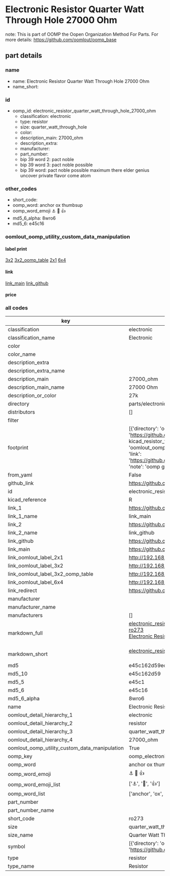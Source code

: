 # Electronic Resistor Quarter Watt Through Hole 27000 Ohm  

note: This is part of OOMP the Oopen Organization Method For Parts. For more details: https://github.com/oomlout/oomp_base

##  part details
  







### name
* name: Electronic Resistor Quarter Watt Through Hole 27000 Ohm
* name_short: 
### id
* oomp_id: electronic_resistor_quarter_watt_through_hole_27000_ohm
  * classification: electronic
  * type: resistor
  * size: quarter_watt_through_hole
  * color: 
  * description_main: 27000_ohm
  * description_extra: 
  * manufacturer: 
  * part_number: 
  * bip 39 word 2: pact noble
  * bip 39 word 3: pact noble possible
  * bip 39 word: pact noble possible maximum there elder genius uncover private flavor come atom

### other_codes
* short_code: 
* oomp_word: anchor ox thumbsup
* oomp_word_emoji :anchor: :ox: :thumbsup:
* md5_6_alpha: 8wro6
* md5_6: e45c16






### oomlout_oomp_utility_custom_data_manipulation
#### label print
[3x2](http://192.168.1.245:1112/?label=oomp%208wro6)
[3x2_oomp_table](http://192.168.1.108:1112/?label=oomp%208wro6)
[2x1](http://192.168.1.242:1112/?label=oomp%208wro6)
[6x4](http://192.168.1.55:1112/?label=oomp%208wro6)    

#### link

[link_main](https://github.com/oomlout/oomlout_oomp_version_1_messy/tree/main/parts/electronic_resistor_quarter_watt_through_hole_27000_ohm) [link_github](https://github.com/oomlout/oomlout_oomp_version_1_messy/tree/main/parts/electronic_resistor_quarter_watt_through_hole_27000_ohm)                             

#### price







### all codes 
| key | value |  
| --- | --- |  
| classification | electronic |  
| classification_name | Electronic |  
| color |  |  
| color_name |  |  
| description_extra |  |  
| description_extra_name |  |  
| description_main | 27000_ohm |  
| description_main_name | 27000 Ohm |  
| description_or_color | 27k |  
| directory | parts/electronic_resistor_quarter_watt_through_hole_27000_ohm |  
| distributors | [] |  
| filter |  |  
| footprint | [{'directory': 'oomlout_oomp_footprint_bot/footprints/kicad_resistor_tht_r_axial_din0207_l6_3mm_d2_5mm_p7_62mm_horizontal//working/working.kicad_mod', 'index': 0, 'link': 'https://github.com/oomlout/oomlout_oomp_footprint_bot/tree/main/foootprntss/kicad_resistor_tht_r_axial_din0207_l6_3mm_d2_5mm_p7_62mm_horizontal', 'note': 'source footprint kicad_resistor_tht_r_axial_din0207_l6_3mm_d2_5mm_p7_62mm_horizontal', 'oomp_key': 'oomp_kicad_resistor_tht_r_axial_din0207_l6_3mm_d2_5mm_p7_62mm_horizontal'}, {'directory': 'oomlout_oomp_footprint_bot/footprints/oomlout_oomlout_oomp_part_footprints_ro273_electronic_resistor_quarter_watt_through_hole_27000_ohm//working/working.kicad_mod', 'index': 1, 'link': 'https://github.com/oomlout/oomlout_oomp_footprint_bot/tree/main/foootprntss/oomlout_oomlout_oomp_part_footprints_ro273_electronic_resistor_quarter_watt_through_hole_27000_ohm', 'note': 'oomp generated footprint', 'oomp_key': 'oomp_oomlout_oomlout_oomp_part_footprints_ro273_electronic_resistor_quarter_watt_through_hole_27000_ohm'}] |  
| from_yaml | False |  
| github_link | https://github.com/oomlout/oomlout_oomp_part_src/tree/main/parts/electronic_resistor_quarter_watt_through_hole_27000_ohm |  
| id | electronic_resistor_quarter_watt_through_hole_27000_ohm |  
| kicad_reference | R |  
| link_1 | https://github.com/oomlout/oomlout_oomp_version_1_messy/tree/main/parts/electronic_resistor_quarter_watt_through_hole_27000_ohm |  
| link_1_name | link_main |  
| link_2 | https://github.com/oomlout/oomlout_oomp_version_1_messy/tree/main/parts/electronic_resistor_quarter_watt_through_hole_27000_ohm |  
| link_2_name | link_github |  
| link_github | https://github.com/oomlout/oomlout_oomp_version_1_messy/tree/main/parts/electronic_resistor_quarter_watt_through_hole_27000_ohm |  
| link_main | https://github.com/oomlout/oomlout_oomp_version_1_messy/tree/main/parts/electronic_resistor_quarter_watt_through_hole_27000_ohm |  
| link_oomlout_label_2x1 | http://192.168.1.242:1112/?label=oomp%208wro6 |  
| link_oomlout_label_3x2 | http://192.168.1.245:1112/?label=oomp%208wro6 |  
| link_oomlout_label_3x2_oomp_table | http://192.168.1.108:1112/?label=oomp%208wro6 |  
| link_oomlout_label_6x4 | http://192.168.1.55:1112/?label=oomp%208wro6 |  
| link_redirect | https://github.com/oomlout/oomlout_oomp_version_1_messy/tree/main/parts/electronic_resistor_quarter_watt_through_hole_27000_ohm |  
| manufacturer |  |  
| manufacturer_name |  |  
| manufacturers | [] |  
| markdown_full | [electronic_resistor_quarter_watt_through_hole_27000_ohm](none)<br>[ro273](none)<br>[Electronic Resistor Quarter Watt Through Hole 27000 Ohm](none)<br><br> |  
| markdown_short | [electronic_resistor_quarter_watt_through_hole_27000_ohm](none)<br><br> |  
| md5 | e45c162d59ecac1d1d70389751256cf5 |  
| md5_10 | e45c162d59 |  
| md5_5 | e45c1 |  
| md5_6 | e45c16 |  
| md5_6_alpha | 8wro6 |  
| name | Electronic Resistor Quarter Watt Through Hole 27000 Ohm |  
| oomlout_detail_hierarchy_1 | electronic |  
| oomlout_detail_hierarchy_2 | resistor |  
| oomlout_detail_hierarchy_3 | quarter_watt_through_hole |  
| oomlout_detail_hierarchy_4 | 27000_ohm |  
| oomlout_oomp_utility_custom_data_manipulation | True |  
| oomp_key | oomp_electronic_resistor_quarter_watt_through_hole_27000_ohm |  
| oomp_word | anchor ox thumbsup |  
| oomp_word_emoji | :anchor: :ox: :thumbsup: |  
| oomp_word_emoji_list | [':anchor:', ':ox:', ':thumbsup:'] |  
| oomp_word_list | ['anchor', 'ox', 'thumbsup'] |  
| part_number |  |  
| part_number_name |  |  
| short_code | ro273 |  
| size | quarter_watt_through_hole |  
| size_name | Quarter Watt Through Hole |  
| symbol | [{'directory': 'oomlout_oomp_symbol_bot/symbols/kicad_device_r//working/working.kicad_sym', 'index': 0, 'link': 'https://github.com/oomlout/oomlout_oomp_symbol_bot/tree/main/symbols/kicad_device_r', 'oomp_key': 'oomp_kicad_device_r'}] |  
| type | resistor |  
| type_name | Resistor |  
